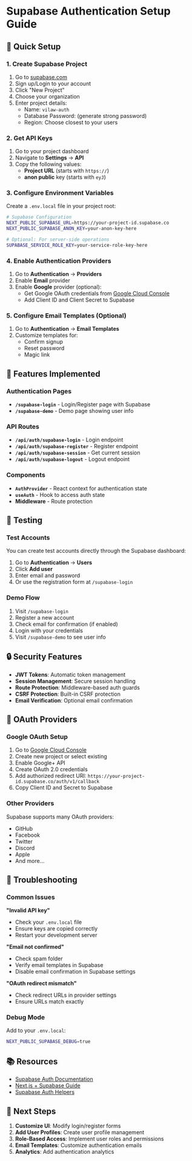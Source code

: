 # Supabase Authentication Setup Guide

## 🚀 Quick Setup

### 1. Create Supabase Project
1. Go to [supabase.com](https://supabase.com)
2. Sign up/Login to your account
3. Click "New Project"
4. Choose your organization
5. Enter project details:
   - Name: `vilaw-auth`
   - Database Password: (generate strong password)
   - Region: Choose closest to your users

### 2. Get API Keys
1. Go to your project dashboard
2. Navigate to **Settings** → **API**
3. Copy the following values:
   - **Project URL** (starts with `https://`)
   - **anon public** key (starts with `eyJ`)

### 3. Configure Environment Variables
Create a `.env.local` file in your project root:

```bash
# Supabase Configuration
NEXT_PUBLIC_SUPABASE_URL=https://your-project-id.supabase.co
NEXT_PUBLIC_SUPABASE_ANON_KEY=your-anon-key-here

# Optional: For server-side operations
SUPABASE_SERVICE_ROLE_KEY=your-service-role-key-here
```

### 4. Enable Authentication Providers
1. Go to **Authentication** → **Providers**
2. Enable **Email** provider
3. Enable **Google** provider (optional):
   - Get Google OAuth credentials from [Google Cloud Console](https://console.cloud.google.com)
   - Add Client ID and Client Secret to Supabase

### 5. Configure Email Templates (Optional)
1. Go to **Authentication** → **Email Templates**
2. Customize templates for:
   - Confirm signup
   - Reset password
   - Magic link

## 🔧 Features Implemented

### Authentication Pages
- **`/supabase-login`** - Login/Register page with Supabase
- **`/supabase-demo`** - Demo page showing user info

### API Routes
- **`/api/auth/supabase-login`** - Login endpoint
- **`/api/auth/supabase-register`** - Register endpoint  
- **`/api/auth/supabase-session`** - Get current session
- **`/api/auth/supabase-logout`** - Logout endpoint

### Components
- **`AuthProvider`** - React context for authentication state
- **`useAuth`** - Hook to access auth state
- **Middleware** - Route protection

## 🧪 Testing

### Test Accounts
You can create test accounts directly through the Supabase dashboard:

1. Go to **Authentication** → **Users**
2. Click **Add user**
3. Enter email and password
4. Or use the registration form at `/supabase-login`

### Demo Flow
1. Visit `/supabase-login`
2. Register a new account
3. Check email for confirmation (if enabled)
4. Login with your credentials
5. Visit `/supabase-demo` to see user info

## 🔒 Security Features

- **JWT Tokens**: Automatic token management
- **Session Management**: Secure session handling
- **Route Protection**: Middleware-based auth guards
- **CSRF Protection**: Built-in CSRF protection
- **Email Verification**: Optional email confirmation

## 📱 OAuth Providers

### Google OAuth Setup
1. Go to [Google Cloud Console](https://console.cloud.google.com)
2. Create new project or select existing
3. Enable Google+ API
4. Create OAuth 2.0 credentials
5. Add authorized redirect URI: `https://your-project-id.supabase.co/auth/v1/callback`
6. Copy Client ID and Secret to Supabase

### Other Providers
Supabase supports many OAuth providers:
- GitHub
- Facebook
- Twitter
- Discord
- Apple
- And more...

## 🚨 Troubleshooting

### Common Issues

**"Invalid API key"**
- Check your `.env.local` file
- Ensure keys are copied correctly
- Restart your development server

**"Email not confirmed"**
- Check spam folder
- Verify email templates in Supabase
- Disable email confirmation in Supabase settings

**"OAuth redirect mismatch"**
- Check redirect URLs in provider settings
- Ensure URLs match exactly

### Debug Mode
Add to your `.env.local`:
```bash
NEXT_PUBLIC_SUPABASE_DEBUG=true
```

## 📚 Resources

- [Supabase Auth Documentation](https://supabase.com/docs/guides/auth)
- [Next.js + Supabase Guide](https://supabase.com/docs/guides/getting-started/quickstarts/nextjs)
- [Supabase Auth Helpers](https://github.com/supabase/auth-helpers)

## 🎯 Next Steps

1. **Customize UI**: Modify login/register forms
2. **Add User Profiles**: Create user profile management
3. **Role-Based Access**: Implement user roles and permissions
4. **Email Templates**: Customize authentication emails
5. **Analytics**: Add authentication analytics
